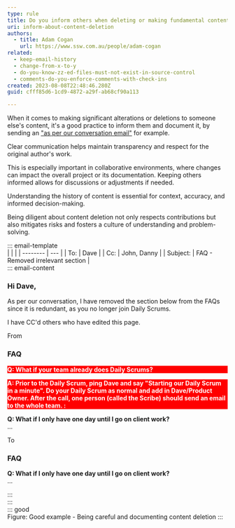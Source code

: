 ```yaml
---
type: rule
title: Do you inform others when deleting or making fundamental content changes?
uri: inform-about-content-deletion
authors:
  - title: Adam Cogan
    url: https://www.ssw.com.au/people/adam-cogan
related:
  - keep-email-history
  - change-from-x-to-y
  - do-you-know-zz-ed-files-must-not-exist-in-source-control
  - comments-do-you-enforce-comments-with-check-ins
created: 2023-08-08T22:48:46.280Z
guid: cfff85d6-1cd9-4872-a29f-ab68cf90a113

---
```


When it comes to making significant alterations or deletions to someone else's content, it's a good practice to inform them and document it, by sending an ["as per our conversation email"](/as-per-our-conversation-emails) for example.

Clear communication helps maintain transparency and respect for the original author's work.
            
<!--endintro-->

This is especially important in collaborative environments, where changes can impact the overall project or its documentation. Keeping others informed allows for discussions or adjustments if needed.

Understanding the history of content is essential for context, accuracy, and informed decision-making.

Being diligent about content deletion not only respects contributions but also mitigates risks and fosters a culture of understanding and problem-solving. 

::: email-template  
|          |     |
| -------- | --- |
| To:      | Dave |
| Cc:      | John, Danny |
| Subject: | FAQ - Removed irrelevant section  |  
::: email-content  

### Hi Dave,  

As per our conversation, I have removed the section below from the FAQs since it is redundant, as you no longer join Daily Scrums. 

I have CC'd others who have edited this page.

From

### FAQ

<p style="background-color:#ff0000;color:#fff;font-weight:bolder;"> 
Q: What if your team already does Daily Scrums?  
</p>

<p style="background-color:#ff0000;color:#fff;font-weight:bolder;"> 
A: Prior to the Daily Scrum, ping Dave and say "Starting our Daily Scrum in a minute". Do your Daily Scrum as normal and add in Dave/Product Owner. 
After the call, one person (called the Scribe) should send an email to the whole team. 
:</p>

**Q: What if I only have one day until I go on client work?**  
...

To

### FAQ
**Q: What if I only have one day until I go on client work?**  
...

:::  
:::  
::: good  
Figure: Good example - Being careful and documenting content deletion 
:::
